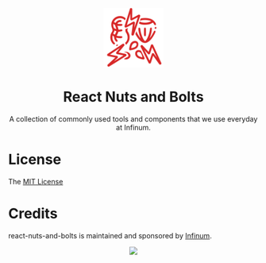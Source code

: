 <p align="center">
<img src="./logo/nuts-and-bolts.svg" alt="Nuts and Bolts" width="120px" />
</p>

<h1 align="center">React Nuts and Bolts</h1>

<p align="center">
A collection of commonly used tools and components that we use everyday at Infinum.
</p>

# License

The [MIT License](./LICENSE)

# Credits

react-nuts-and-bolts is maintained and sponsored by
[Infinum](https://www.infinum.com).

<p align="center">
  <a href='https://infinum.com'>
    <picture>
        <source srcset="https://assets.infinum.com/brand/logo/static/white.svg" media="(prefers-color-scheme: dark)">
        <img src="https://assets.infinum.com/brand/logo/static/default.svg">
    </picture>
  </a>
</p>
